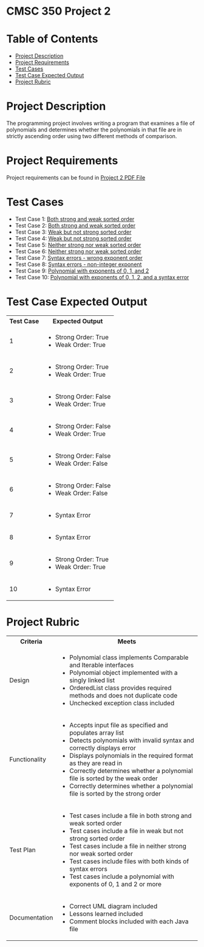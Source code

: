 # CMSC 350 Project 2
# Table of Contents
- [Project Description](#project-description)
- [Project Requirements](#project-requirements)
- [Test Cases](#test-cases)
- [Test Case Expected Output](#test-case-expected-output)
- [Project Rubric](#project-rubric)

# Project Description
The programming project involves writing a program that examines a file of polynomials and
determines whether the polynomials in that file are in strictly ascending order using two different methods of
comparison. 

# Project Requirements
Project requirements can be found in [Project 2 PDF File](Project2.pdf)

# Test Cases
* Test Case 1: [Both strong and weak sorted order](src/test_cases/test_case1.txt)
* Test Case 2: [Both strong and weak sorted order](src/test_cases/test_case2.txt)
* Test Case 3: [Weak but not strong sorted order](src/test_cases/test_case3.txt)
* Test Case 4: [Weak but not strong sorted order](src/test_cases/test_case4.txt)
* Test Case 5: [Neither strong nor weak sorted order](src/test_cases/test_case5.txt)
* Test Case 6: [Neither strong nor weak sorted order](src/test_cases/test_case6.txt)
* Test Case 7: [Syntax errors - wrong exponent order](src/test_cases/test_case7.txt)
* Test Case 8: [Syntax errors - non-integer exponent](src/test_cases/test_case8.txt)
* Test Case 9: [Polynomial with exponents of 0, 1, and 2](src/test_cases/test_case9.txt)
* Test Case 10: [Polynomial with exponents of 0, 1, 2, and a syntax error](src/test_cases/test_case10.txt)

# Test Case Expected Output
<table>
<tr>
<th>Test Case</th>
<th>Expected Output</th>
</tr>
<tr>
<td>1</td>
<td>
<ul>
<li>Strong Order: True</li>
<li>Weak Order: True</li>
</ul>
</td>
</tr>
<tr>
<td>2</td>
<td>
<ul>
<li>Strong Order: True</li>
<li>Weak Order: True</li>
</ul>
</td>
</tr>
<tr>
<td>3</td>
<td>
<ul>
<li>Strong Order: False</li>
<li>Weak Order: True</li>
</ul>
</td>
</tr>
<tr>
<td>4</td>
<td>
<ul>
<li>Strong Order: False</li>
<li>Weak Order: True</li>
</ul>
</td>
</tr>
<tr>
<td>5</td>
<td>
<ul>
<li>Strong Order: False</li>
<li>Weak Order: False</li>
</ul>
</td>
</tr>
<tr>
<td>6</td>
<td>
<ul>
<li>Strong Order: False</li>
<li>Weak Order: False</li>
</ul>
</td>
</tr>
<tr>
<td>7</td>
<td>
<ul>
<li>Syntax Error</li>
</ul>
</td>
</tr>
<tr>
<td>8</td>
<td>
<ul>
<li>Syntax Error</li>
</ul>
</td>
</tr>
<tr>
<td>9</td>
<td>
<ul>
<li>Strong Order: True</li>
<li>Weak Order: True</li>
</ul>
</td>
</tr>
<tr>
<td>10</td>
<td>
<ul>
<li>Syntax Error</li>
</ul>
</td>
</tr>
</table>

# Project Rubric
<table>
<tr>
<th>Criteria</th>
<th>Meets</th>
</tr>
<tr>
<td>Design</td>
<td>
<ul>
<li>Polynomial class implements Comparable and Iterable interfaces</li>
<li>Polynomial object implemented with a singly linked list</li>
<li>OrderedList class provides required methods and does not duplicate code</li>
<li>Unchecked exception class included</li>
</ul>
</td>
</tr>
<tr>
<td>Functionality</td>
<td>
<ul>
<li>Accepts input file as specified and populates array list</li>
<li>Detects polynomials with invalid syntax and correctly displays error</li>
<li>Displays polynomials in the required format as they are read in</li>
<li>Correctly determines whether a polynomial file is sorted by the weak order </li>
<li>Correctly determines whether a polynomial file is sorted by the strong order </li>
</ul>
</td>
</tr>
<tr>
<td>Test Plan</td>
<td>
<ul>
<li>Test cases include a file in both strong and weak sorted order</li>
<li>Test cases include a file in weak but not strong sorted order</li>
<li>Test cases include a file in neither strong nor weak sorted order</li>
<li>Test cases include files with both kinds of syntax errors</li>
<li>Test cases include a polynomial with exponents of 0, 1 and 2 or more </li>
</ul>
</tr>
<tr>
<td>Documentation</td>
<td>
<ul>
<li>Correct UML diagram included</li>
<li>Lessons learned included</li>
<li>Comment blocks included with each Java file</li>
</ul>
</table>